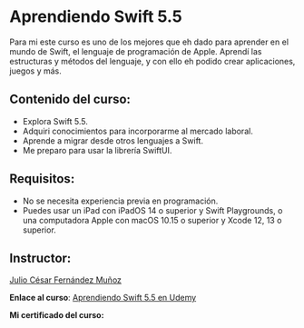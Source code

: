 # Aprendiendo Swift 5.5

Para mi este curso es uno de los mejores que eh dado para aprender en el mundo de Swift, el lenguaje de programación de Apple. Aprendí las estructuras y métodos del lenguaje, y con ello eh podido crear aplicaciones, juegos y más.

## Contenido del curso:
- Explora Swift 5.5.
- Adquiri conocimientos para incorporarme al mercado laboral.
- Aprende a migrar desde otros lenguajes a Swift.
- Me preparo para usar la librería SwiftUI.

## Requisitos:
- No se necesita experiencia previa en programación.
- Puedes usar un iPad con iPadOS 14 o superior y Swift Playgrounds, o una computadora Apple con macOS 10.15 o superior y Xcode 12, 13 o superior.

## Instructor:
[Julio César Fernández Muñoz](https://twitter.com/jcfmunoz)

**Enlace al curso**: [Aprendiendo Swift 5.5 en Udemy](https://www.udemy.com/course/comenzando-con-swift/)


**Mi certificado del curso:**
